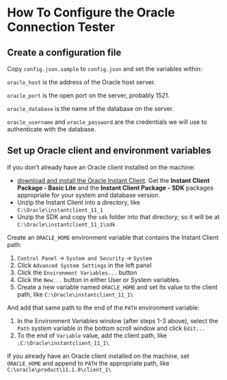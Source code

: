 # How To Configure the Oracle Connection Tester

## Create a configuration file

Copy `config.json.sample` to `config.json` and set the variables within:

`oracle_host` is the address of the Oracle host server.

`oracle_port` is the open port on the server, probably 1521.

`oracle_database` is the name of the database on the server.

`oracle_username` and `oracle_password` are the credentials we will use to authenticate with the database.

## Set up Oracle client and environment variables

If you don't already have an Oracle client installed on the machine:

- [download and install the Oracle Instant Client](http://www.oracle.com/technetwork/topics/winx64soft-089540.html). Get the **Instant Client Package - Basic Lite** and the **Instant Client Package - SDK** packages appropriate for your system and database version.
- Unzip the Instant Client into a directory, like `C:\Oracle\instantclient_11_1`
- Unzip the SDK and copy the `sdk` folder into that directory; so it will be at `C:\Oracle\instantclient_11_1\sdk`

Create an `ORACLE_HOME` environment variable that contains the Instant Client path:

1. `Control Panel` -> `System and Security` -> `System`
2. Click `Advanced System Settings` in the left panel
3. Click the `Environment Variables...` button
4. Click the `New...` button in either User or System variables.
5. Create a new variable named `ORACLE_HOME` and set its value to the client path, like `C:\Oracle\instantclient_11_1\`

And add that same path to the end of the `PATH` environment variable:

1. In the Environment Variables window (after steps 1-3 above), select the `Path` system variable in the bottom scroll window and click `Edit...`
2. To the end of `Variable` value, add the client path, like `;C:\Oracle\instantclient_11_1\`

If you already have an Oracle client installed on the machine, set `ORACLE_HOME` and append to `PATH` the appropriate path, like `C:\oracle\product\11.1.0\client_1\`
